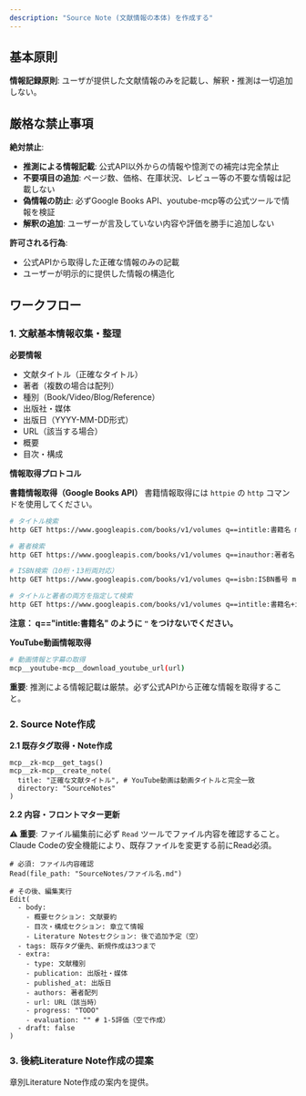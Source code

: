 ```yaml
---
description: "Source Note (文献情報の本体) を作成する"
---
```


## 基本原則

**情報記録原則**: ユーザが提供した文献情報のみを記載し、解釈・推測は一切追加しない。

## 厳格な禁止事項

**絶対禁止**:
- **推測による情報記載**: 公式API以外からの情報や憶測での補完は完全禁止
- **不要項目の追加**: ページ数、価格、在庫状況、レビュー等の不要な情報は記載しない
- **偽情報の防止**: 必ずGoogle Books API、youtube-mcp等の公式ツールで情報を検証
- **解釈の追加**: ユーザーが言及していない内容や評価を勝手に追加しない

**許可される行為**:
- 公式APIから取得した正確な情報のみの記載
- ユーザーが明示的に提供した情報の構造化

## ワークフロー

### 1. 文献基本情報収集・整理

**必要情報**
- 文献タイトル（正確なタイトル）
- 著者（複数の場合は配列）
- 種別（Book/Video/Blog/Reference）
- 出版社・媒体
- 出版日（YYYY-MM-DD形式）
- URL（該当する場合）
- 概要
- 目次・構成

**情報取得プロトコル**

**書籍情報取得（Google Books API）**
書籍情報取得には `httpie` の `http` コマンドを使用してください。

```bash
# タイトル検索
http GET https://www.googleapis.com/books/v1/volumes q==intitle:書籍名 maxResults==3

# 著者検索
http GET https://www.googleapis.com/books/v1/volumes q==inauthor:著者名 maxResults==3

# ISBN検索（10桁・13桁両対応）
http GET https://www.googleapis.com/books/v1/volumes q==isbn:ISBN番号 maxResults==3

# タイトルと著者の両方を指定して検索
http GET https://www.googleapis.com/books/v1/volumes q==intitle:書籍名+inauthor:著者名 maxResults==3
```

**注意： q=="intitle:書籍名" のように `"` をつけないでください。**

**YouTube動画情報取得**
```bash
# 動画情報と字幕の取得
mcp__youtube-mcp__download_youtube_url(url)
```

**重要**: 推測による情報記載は厳禁。必ず公式APIから正確な情報を取得すること。

### 2. Source Note作成

**2.1 既存タグ取得・Note作成**
```
mcp__zk-mcp__get_tags()
mcp__zk-mcp__create_note(
  title: "正確な文献タイトル", # YouTube動画は動画タイトルと完全一致
  directory: "SourceNotes"
)
```

**2.2 内容・フロントマター更新**

**⚠️ 重要**: ファイル編集前に必ず `Read` ツールでファイル内容を確認すること。Claude Codeの安全機能により、既存ファイルを変更する前にRead必須。

```
# 必須: ファイル内容確認
Read(file_path: "SourceNotes/ファイル名.md")

# その後、編集実行
Edit(
  - body:
    - 概要セクション: 文献要約
    - 目次・構成セクション: 章立て情報
    - Literature Notesセクション: 後で追加予定（空）
  - tags: 既存タグ優先、新規作成は3つまで
  - extra:
    - type: 文献種別
    - publication: 出版社・媒体
    - published_at: 出版日
    - authors: 著者配列
    - url: URL（該当時）
    - progress: "TODO"
    - evaluation: "" # 1-5評価（空で作成）
  - draft: false
)
```

### 3. 後続Literature Note作成の提案

章別Literature Note作成の案内を提供。
